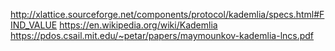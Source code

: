 http://xlattice.sourceforge.net/components/protocol/kademlia/specs.html#FIND_VALUE
https://en.wikipedia.org/wiki/Kademlia
https://pdos.csail.mit.edu/~petar/papers/maymounkov-kademlia-lncs.pdf
